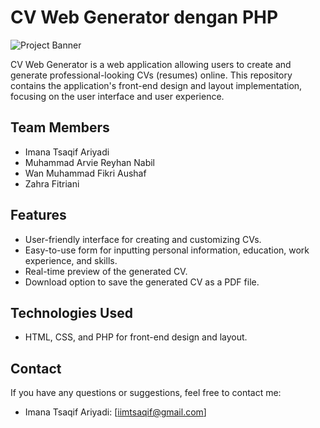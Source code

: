 # CV Web Generator dengan PHP

![Project Banner](https://github.com/imanatsaqif/Tugas_CV_basisdata_PHP/blob/main/joao-ferrao-4YzrcDNcRVg-unsplash.jpg)

CV Web Generator is a web application allowing users to create and generate professional-looking CVs (resumes) online. This repository contains the application's front-end design and layout implementation, focusing on the user interface and user experience.

## Team Members

- Imana Tsaqif Ariyadi
- Muhammad Arvie Reyhan Nabil
- Wan Muhammad Fikri Aushaf
- Zahra Fitriani

## Features

- User-friendly interface for creating and customizing CVs.
- Easy-to-use form for inputting personal information, education, work experience, and skills.
- Real-time preview of the generated CV.
- Download option to save the generated CV as a PDF file.

## Technologies Used

- HTML, CSS, and PHP for front-end design and layout.

## Contact

If you have any questions or suggestions, feel free to contact me:
- Imana Tsaqif Ariyadi: [iimtsaqif@gmail.com]
